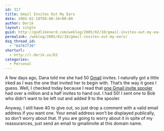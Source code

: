 ```yaml
---
id: 317
title: Gmail Invites Out My Ears
date: 2005-02-10T09:00:34+00:00
author: Derik
layout: single
guid: http://godlikenerd.com/weblog/2005/02/10/gmail-invites-out-my-ears/
permalink: /weblog/2005/02/10/gmail-invites-out-my-ears/
dsq_thread_id:
  - "64767736"
shorturl:
  - http://l.derik.us/83
categories:
  - Personal
---
```

A few days ago, Dana told me she had 50 [Gmail](http://www.gmail.com) invites. I naturally got a little irked as I was the one that invited her to begin with. That&#8217;s the way it goes I guess. Well, I checked today because I read that [one Gmail invite spooler](http://isnoop.net/gmailomatic.php) had over a million and a half invites to hand out. I had 50! I sent one to Bob who didn&#8217;t want to be left out and added 9 to the spooler.

Anyway, I still have 40 to give out, so just drop a comment with a valid email address if you want one. Your email address won&#8217;t be displayed publically, so don&#8217;t worry about that. If you are going to worry about it in spite of my reassurances, just send an email to gmailinvite at this domain name.